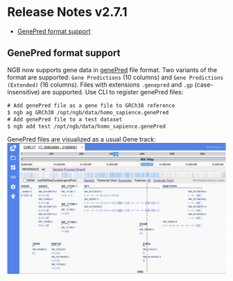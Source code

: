 # Release Notes v2.7.1

- [GenePred format support](#genepred-format-support)

## GenePred format support

NGB now supports gene data in [genePred](http://genome.ucsc.edu/FAQ/FAQformat#format9) file format. 
Two variants of the format are supported: `Gene Predictions` (10 columns) and `Gene Predictions (Extended)` (16 columns). 
Files with extensions `.genepred` and `.gp` (case-insensitive) are supported. Use CLI to register genePred files:
```
# Add genePred file as a gene file to GRCh38 reference
$ ngb ag GRCh38 /opt/ngb/data/homo_sapience.genePred
# Add genePred file to a test dataset
$ ngb add test /opt/ngb/data/homo_sapience.genePred
```
GenePred files are visualized as a usual Gene track:
![ReleaseNotes_2.7.1](images/RN_GenePred_1.png)